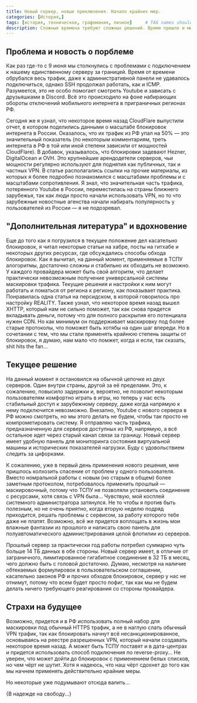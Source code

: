```yaml
---
title: Новый сервер, новые приключения. Начало крайних мер.
categories: [История,]
tags: [история, техническое, графомания, личное]     # TAG names should always be lowercase
description: Сложные времена требуют сложных решений. Время пришло и мы решили. По факту, мы применили наше последнее оружие в борьбе за свободный интернет, дальше останется только оттачивать что имеем...
---
```


## Проблема и новость о порблеме

Как раз где-то с 9 июня мы столкнулись с проблемами с подключением к нашему единственному серверу за границей. Время от времени обрубался весь трафик, даже к административной панели не удавалось подключиться, однако SSH продолжал работать, как и ICMP. Разумеется, это не особо помогает смотреть Youtube и зависать с друзьяшками в Discord. Всё это происходило на фоне набирающих обороты отключений мобильного интернета в приграничных регионах РФ.

Сегодня же я узнал, что некоторое время назад CloudFlare выпустили отчет, в котором поделились данными о масштабе блокировок интернета в России. Оказалось, что их трафик из РФ упал на 50% &mdash; это значительный показатель (по некоторым комментариям, треть интернета в РФ в той или иной степени зависили от мощностей CloudFlare). В добавок, указывалось, что блокировки задевают Hezner, DigitalOcean и OVH. Это крупнейшие арендодетели серверов, чьи мощности регулярно используют для поднятия как публичных, так и частных VPN. В статье располагались ссылки на прочие материалы, из которых я более подробно познакомился с масштабами проблемы и с масштабами сопротивления. Я знал, что значительная часть трафика, потерянного Youtube в России, переместилась на страны ближнего зарубежья, так как люди просто начали использовать VPN, но то что зарубежные новостные агенства начали набирать популярность у пользователей из России &mdash; я не подозревал.

## "Дополнительная литература" и вдохновение

Еще до того как я погрузился в текущее положение дел касательно блокировок, я читал некоторые статьи на хабре, посты на гитхабе и некоторых других ресурсах, где обсуждались способы обхода блокировок. Как я вычитал, на данный момент, применяемые в ТСПУ алогоритмы, достаточно сложны и стабильно их обходить не возможно. У каждого провайдера может быть свой алгоритм, что делает практически невозможным получение универсальной системы маскировки трафика. Текущие решения и настройки к ним могут работать и ломаться от региона к региону, как показывает практика. Понравилась одна статья на персидском, в которой говорилось про настройку REALITY. Также узнал, что некоторое время назад вышел XHTTP, который нам не сильно поможет, так как снова придется вкладывать деньги, потому что для полного раскрытия его потенциала нужен CDN. Но как минимум он поддерживает маскировку под более старые протоколы, что поможет быть хотябы на один шаг впереди. Но в сочетании с тем, что мы стали применять крайнюю степень защиты от блокировок, я думаю, нам мало что помжет, когда и если, так сказать, shit hits the fan...

## Текущее решение

На данный момент я остановился на обычной цепочке из двух серверов. Один внутри страны, другой за её пределами. Это, к сожалению, повысило задержки и, вероятно, не позволит некоторым пользователям комфортно играть в игры, но теперь у нас есть стабильный доступ к зарубежному серверу, даже когда напрямую к нему подключится невозможно. Внезапно, Youtube с нового сервера в РФ можно смотреть, но мы этого делать не будем, чтобы так просто не компрометировать систему. Я отправляю часть трафика, предназначенную для серверов доступных из РФ, напрямую, а всё остальное идет через старый канал связи за границу. Новый сервер имеет удобную панель для мониторинга состояния виртуальной машины и исторических показателей нагрузки. Буду с удовольствием следить за цифорками.

К сожалению, уже в первый день применения нового решения, мне пришлось колхозить спасение от проблем у одного пользователя. Вместо номральной работы с новым (но старым в общем) более заметным протоколом, потребовалось применить прошлый &mdash; маскировочный, потому что ТСПУ не позволяли установить соединение с ресурсами, хотя связь с VPN была... Чувствую, мой косплей системного администратора затянулся. Не то чтобы я против быть полезным, но не очень приятно, когда вторую неделю подряд приходится, решать проблемы с сервисом, за работу которого тебе даже не платят. Возможно, всё же придется воплощать в жизнь мои влажные фантазии из прошлого и написать свою панель для полуавтоматического администрирования целой флотилии из серверов.

Прошлый сервер за практически год работы потребил суммарно чуть больше 14 ТБ данных в обе стороны. Новый сервер имеет, в отличие от заграничного, лимитированное гигабитное соединение в 32 ТБ в месяц, чего должно быть с головой достаточно. Думаю, несмотря на наличие обтекаемых формулировок в пользовательском соглашении, касательно законов РФ и прочих обходов блокировок, сервер у нас не отнимут, потому что всем будет просто пофиг, так как мы не будем делать ничего требующего реагирования со стороны провайдера.

## Страхи на будущее

Возможно, придется и в РФ использовать полный набор для маскировки под обычный HTTPS трафик, а не в наглую слать обычный VPN трафик, так как блокировать начнут всё несанкционированное, основываясь на реестре разрешенных VPN, который начали создавать некоторое время назад. А может быть ТСПУ поставят и в дата-центрах и придется использовать способ подключения по reverse-proxy... Не уверен, что может дойти до блокировок с применением белых списков, но чем чёрт не шутит. Хотя я надеюсь, что наш чёрт сдохнет до того как мы начнем применять действительно крайние меры.

Но некоторые уже подумывают отсюда валить...

{В надежде на свободу...}
